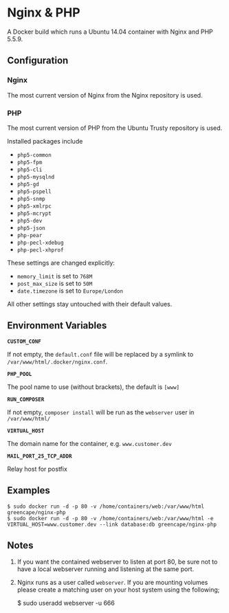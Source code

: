 # Nginx & PHP

A Docker build which runs a Ubuntu 14.04 container with Nginx and PHP 5.5.9.

## Configuration

### Nginx

The most current version of Nginx from the Nginx repository is used.

### PHP

The most current version of PHP from the Ubuntu Trusty repository is used.

Installed packages include

  - `php5-common`
  - `php5-fpm`
  - `php5-cli`
  - `php5-mysqlnd`
  - `php5-gd`
  - `php5-pspell`
  - `php5-snmp`
  - `php5-xmlrpc`
  - `php5-mcrypt`
  - `php5-dev`
  - `php5-json`
  - `php-pear`
  - `php-pecl-xdebug`
  - `php-pecl-xhprof`

These settings are changed explicitly:

  - `memory_limit` is set to `768M`
  - `post_max_size` is set to `50M`
  - `date.timezone` is set to `Europe/London`

All other settings stay untouched with their default values.

## Environment Variables

**`CUSTOM_CONF`**

If not empty, the `default.conf` file will be replaced by a symlink to `/var/www/html/.docker/nginx.conf`.

**`PHP_POOL`**

The pool name to use (without brackets), the default is `[www]`

**`RUN_COMPOSER`**

If not empty, `composer install` will be run as the `webserver` user in `/var/www/html/`

**`VIRTUAL_HOST`**

The domain name for the container, e.g. `www.customer.dev`

**`MAIL_PORT_25_TCP_ADDR`**

Relay host for postfix

## Examples

    $ sudo docker run -d -p 80 -v /home/containers/web:/var/www/html greencape/nginx-php
    $ sudo docker run -d -p 80 -v /home/containers/web:/var/www/html -e VIRTUAL_HOST=www.customer.dev --link database:db greencape/nginx-php

## Notes

  1. If you want the contained webserver to listen at port 80, be sure not to have a local webserver running and listening at the same port.

  2. Nginx runs as a user called `webserver`. If you are mounting volumes please create a matching user on your host system using the following;

        $ sudo useradd webserver -u 666

